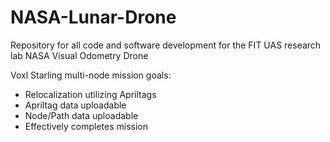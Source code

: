 # NASA-Lunar-Drone
Repository for all code and software development for the FIT UAS research lab NASA Visual Odometry Drone

Voxl Starling multi-node mission goals:
- Relocalization utilizing Apriltags
- Apriltag data uploadable
- Node/Path data uploadable
- Effectively completes mission
